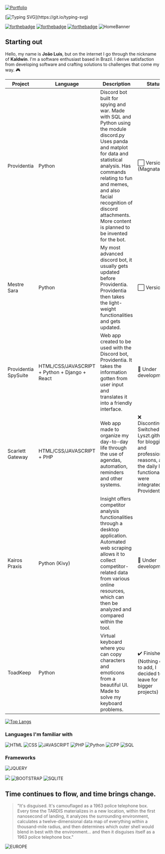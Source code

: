 [![Portfolio](https://img.shields.io/badge/Portfolio-%23000000.svg?style=for-the-badge&logo=firefox&logoColor=#FF7139)](https://lyszt.github.io) 

[![Typing SVG](https://readme-typing-svg.demolab.com?font=Fira+Code&weight=610&size=30&pause=1000&color=000000&width=435&lines=PERFER+ET+OBDURA;%E2%80%94+DOLOR+HIC+TIBI+PRODERIT+OLIM.)](https://git.io/typing-svg)

[![forthebadge](https://forthebadge.com/images/badges/uses-brains.svg)](https://forthebadge.com)
[![forthebadge](https://forthebadge.com/images/badges/built-with-resentment.svg)](https://forthebadge.com)
[![forthebadge](https://forthebadge.com/images/badges/compatibility-club-penguin.svg)](https://forthebadge.com)
![HomeBanner](https://i.imgur.com/yyesY5x.png)
## Starting out
Hello, my name is **João Luís**, but on the internet I go through the nickname of **Kaldwin**. I'm a software enthusiast based in Brazil. I derive satisfaction from developing software and crafting solutions to challenges that come my way. 🎮

Project | Language | Description | Status | | # | # |  #| #|  | # | #
--- | --- | --- | --- |--- |--- |--- |--- |--- |--- |--- |---
Providentia | Python |  Discord bot built for spying and war. Made with SQL and Python using the module discord.py  Uses panda and matplot for data and statistical analysis. Has commands relating to fun and memes, and also facial recognition of discord attachments. More content is planned to be invented for the bot. | ⬜ Version 3 (Magnata)
Mestre Sara | Python | My most advanced discord bot, it usually gets updated before Providentia. Providentia then takes the light-weight functionalities and gets updated. | ⬜ Version 1
Providentia SpySuite | HTML/CSS/JAVASCRIPT + Python + Django + React | Web app created to be used with the Discord bot, Providentia. It takes the information gotten from user input and translates it into a friendly interface. | 🔨 Under development
Scarlett Gateway | HTML/CSS/JAVASCRIPT + PHP | Web app made to organize my day-to-day life through the use of agendas, automation, reminders and other systems. | ❌ Discontinued. Switched for Lyszt.github.io for blogging and professional reasons, and the daily life functionalities were integrated into Providentia. 
Kairos Praxis | Python (Kivy) |  Insight offers competitor analysis functionalities through a desktop application. Automated web scraping allows it to collect competitor-related data from various online resources, which can then be analyzed and compared within the tool.  | 🔨 Under development
ToadKeep | Python |  Virtual keyboard where you can copy characters and emoticons from a beautiful UI. Made to solve my keyboard problems. | ✔️ Finished. (Nothing else to add, I decided to leave for bigger projects)

[![Top Langs](https://github-readme-stats.vercel.app/api/top-langs/?username=lyszt&layout=donut)](https://github.com/anuraghazra/github-readme-stats)

### Languages I'm familiar with

![HTML](https://img.shields.io/badge/HTML-239120?style=for-the-badge&logo=html5&logoColor=white)
![CSS](https://img.shields.io/badge/CSS-239120?&style=for-the-badge&logo=css3&logoColor=white)
![JAVASCRIPT](https://img.shields.io/badge/JavaScript-F7DF1E?style=for-the-badge&logo=javascript&logoColor=black)
![PHP](https://img.shields.io/badge/PHP-777BB4?style=for-the-badge&logo=php&logoColor=white)
![Python](https://img.shields.io/badge/Python-3776AB?style=for-the-badge&logo=python&logoColor=white)
![CPP](https://img.shields.io/badge/C%2B%2B-00599C?style=for-the-badge&logo=c%2B%2B&logoColor=white)
![SQL](https://img.shields.io/badge/MySQL-00000F?style=for-the-badge&logo=mysql&logoColor=white)

### Frameworks

![JQUERY](https://img.shields.io/badge/jQuery-0769AD?style=for-the-badge&logo=jquery&logoColor=white)

![](https://komarev.com/ghpvc/?username=lyszt&style=flat-square)
![BOOTSTRAP](https://img.shields.io/badge/Bootstrap-563D7C?style=for-the-badge&logo=bootstrap&logoColor=white)
![SQLITE](https://img.shields.io/badge/SQLite-07405E?style=for-the-badge&logo=sqlite&logoColor=white)

## Time continues to flow, and time brings change.

> "It's disguised. It's camouflaged as a 1963 police telephone box. Every time the TARDIS materializes in a new location, within the first nanosecond of landing, it analyzes the surrounding environment, calculates a twelve-dimensional data map of everything within a thousand-mile radius, and then determines which outer shell would blend in best with the environment... and then it disguises itself as a 1963 police telephone box."

![EUROPE](https://fantascienzaitalia.com/wp-content/uploads/2018/11/DOCTOR-WHO-1963-serie-TV.jpg)
